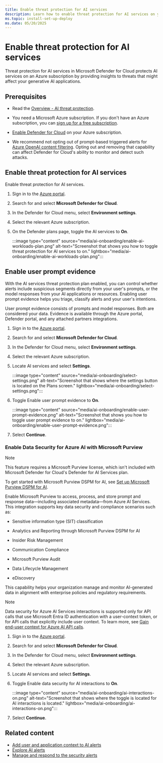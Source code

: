 ```yaml
---
title: Enable threat protection for AI services
description: Learn how to enable threat protection for AI services on your Azure subscription for Microsoft Defender for Cloud.
ms.topic: install-set-up-deploy
ms.date: 05/20/2025
---
```


# Enable threat protection for AI services

Threat protection for AI services in Microsoft Defender for Cloud protects AI services on an Azure subscription by providing insights to threats that might affect your generative AI applications.

## Prerequisites

- Read the [Overview - AI threat protection](ai-threat-protection.md).

- You need a Microsoft Azure subscription. If you don't have an Azure subscription, you can [sign up for a free subscription](https://azure.microsoft.com/pricing/free-trial/).

- [Enable Defender for Cloud](get-started.md#enable-defender-for-cloud-on-your-azure-subscription) on your Azure subscription.

- We recommend not opting out of prompt-based triggered alerts for [Azure OpenAI content filtering](/azure/ai-services/openai/concepts/content-filter). Opting out and removing that capability can affect Defender for Cloud's ability to monitor and detect such attacks.

## Enable threat protection for AI services

Enable threat protection for AI services.

1. Sign in to the [Azure portal](https://portal.azure.com).

1. Search for and select **Microsoft Defender for Cloud**.

1. In the Defender for Cloud menu, select **Environment settings**.

1. Select the relevant Azure subscription.

1. On the Defender plans page, toggle the AI services to **On**.

    :::image type="content" source="media/ai-onboarding/enable-ai-workloads-plan.png" alt-text="Screenshot that shows you how to toggle threat protection for AI services to on." lightbox="media/ai-onboarding/enable-ai-workloads-plan.png":::

## Enable user prompt evidence

With the AI services threat protection plan enabled, you can control whether alerts include suspicious segments directly from your user's prompts, or the model responses from your AI applications or resources. Enabling user prompt evidence helps you triage, classify alerts and your user's intentions.

User prompt evidence consists of prompts and model responses. Both are considered your data. Evidence is available through the Azure portal, Defender portal, and any attached partners integrations.

1. Sign in to the [Azure portal](https://portal.azure.com).

1. Search for and select **Microsoft Defender for Cloud**.

1. In the Defender for Cloud menu, select **Environment settings**.

1. Select the relevant Azure subscription.

1. Locate AI services and select **Settings**.

    :::image type="content" source="media/ai-onboarding/select-settings.png" alt-text="Screenshot that shows where the settings button is located on the Plans screen." lightbox="media/ai-onboarding/select-settings.png":::

1. Toggle Enable user prompt evidence to **On**.

    :::image type="content" source="media/ai-onboarding/enable-user-prompt-evidence.png" alt-text="Screenshot that shows you how to toggle user prompt evidence to on." lightbox="media/ai-onboarding/enable-user-prompt-evidence.png":::

1. Select **Continue**.

### **Enable Data Security for Azure AI with Microsoft Purview**

> [!NOTE]
> This feature requires a Microsoft Purview license, which isn't included with Microsoft Defender for Cloud's Defender for AI Services plan.
>
> To get started with Microsoft Purview DSPM for AI, see [Set up Microsoft Purview DSPM for AI](/purview/ai-microsoft-purview).

Enable Microsoft Purview to access, process, and store prompt and response data—including associated metadata—from Azure AI Services. This integration supports key data security and compliance scenarios such as:

- Sensitive information type (SIT) classification

- Analytics and Reporting through Microsoft Purview DSPM for AI

- Insider Risk Management

- Communication Compliance

- Microsoft Purview Audit

- Data Lifecycle Management

- eDiscovery

This capability helps your organization manage and monitor AI-generated data in alignment with enterprise policies and regulatory requirements.

> [!NOTE]
> Data security for Azure AI Services interactions is supported only for API calls that use Microsoft Entra ID authentication with a user-context token, or for API calls that explicitly include user context. To learn more, see [Gain end-user context for Azure AI API calls](gain-end-user-context-ai.md).

1. Sign in to the [Azure portal](https://portal.azure.com/).

1. Search for and select **Microsoft Defender for Cloud**.

1. In the Defender for Cloud menu, select **Environment settings**.

1. Select the relevant Azure subscription.

1. Locate AI services and select **Settings**.

1. Toggle Enable data security for AI interactions to **On**.  

    :::image type="content" source="media/ai-onboarding/ai-interactions-on.png" alt-text="Screenshot that shows where the toggle is located for AI interactions is located." lightbox="media/ai-onboarding/ai-interactions-on.png":::

1. Select **Continue**.

## Related content

- [Add user and application context to AI alerts](gain-end-user-context-ai.md)
- [Explore AI alerts](alerts-ai-workloads.md)
- [Manage and respond to the security alerts](managing-and-responding-alerts.yml)
